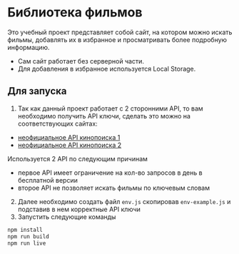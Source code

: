 # Библиотека фильмов
Это учебный проект представляет собой сайт, на котором можно искать фильмы, добавлять их в избранное и просматривать более подробную информацию.

- Сам сайт работает без серверной части.
- Для добавления в избранное используется Local Storage.

## Для запуска
1. Так как данный проект работает с 2 сторонними API, то вам необходимо получить API ключи, сделать это можно на соответствующих сайтах:
- [неофициальное API кинопоиска 1](https://kinopoiskapiunofficial.tech/)
- [неофициальное API кинопоиска 2](https://apiget.ru/documentation/)

Используется 2 API по следующим причинам
- первое API имеет ограничение на кол-во запросов в день в бесплатной версии
- второе API не позволяет искать фильмы по ключевым словам
2. Далее необходимо создать файл ```env.js``` скопировав ```env-example.js``` и подставив в нем корректные API ключи
3. Запустить следующие команды
```cmd
npm install
npm run build
npm run live
```
